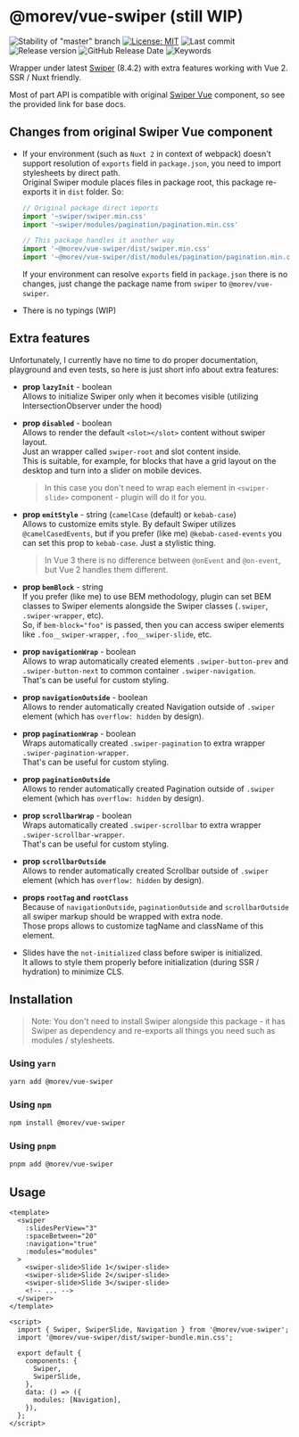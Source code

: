 # @morev/vue-swiper (still WIP)

![Stability of "master" branch](https://img.shields.io/github/workflow/status/MorevM/vue-swiper/Build/master)
[![License: MIT](https://img.shields.io/badge/License-MIT-yellow.svg)](https://opensource.org/licenses/MIT)
![Last commit](https://img.shields.io/github/last-commit/morevm/vue-swiper)
![Release version](https://img.shields.io/github/v/release/morevm/vue-swiper?include_prereleases)
![GitHub Release Date](https://img.shields.io/github/release-date/morevm/vue-swiper)
![Keywords](https://img.shields.io/github/package-json/keywords/morevm/vue-swiper)

Wrapper under latest [Swiper](https://swiperjs.com/) (8.4.2) with extra features working with Vue 2. \
SSR / Nuxt friendly.

Most of part API is compatible with original [Swiper Vue](https://swiperjs.com/vue) component, so see the provided link for base docs.

## Changes from original Swiper Vue component

* If your environment (such as `Nuxt 2` in context of webpack) doesn't support resolution of `exports` field in `package.json`,
  you need to import stylesheets by direct path. \
  Original Swiper module places files in package root, this package re-exports it in `dist` folder. So:

  ```js
  // Original package direct imports
  import '~swiper/swiper.min.css'
  import '~swiper/modules/pagination/pagination.min.css'

  // This package handles it another way
  import '~@morev/vue-swiper/dist/swiper.min.css'
  import '~@morev/vue-swiper/dist/modules/pagination/pagination.min.css'
  ```

  If your environment can resolve `exports` field in `package.json` there is no changes,
  just change the package name from `swiper` to `@morev/vue-swiper`.
* There is no typings (WIP)

## Extra features

Unfortunately, I currently have no time to do proper documentation, playground and even tests, so here is just short info about extra features:

* **prop `lazyInit`** - boolean \
  Allows to initialize Swiper only when it becomes visible (utilizing IntersectionObserver under the hood)

* **prop `disabled`** - boolean \
  Allows to render the default `<slot></slot>` content without swiper layout. \
  Just an wrapper called `swiper-root` and slot content inside. \
  This is suitable, for example, for blocks that have a grid layout on the desktop and turn into a slider on mobile devices.
  > In this case you don't need to wrap each element in `<swiper-slide>` component - plugin will do it for you.

* **prop `emitStyle`** - string (`camelCase` (default) or `kebab-case`) \
  Allows to customize emits style. By default Swiper utilizes `@camelCasedEvents`, but if you prefer (like me) `@kebab-cased-events`
  you can set this prop to `kebab-case`. Just a stylistic thing.
  > In Vue 3 there is no difference between `@onEvent` and `@on-event`, but Vue 2 handles them different.

* **prop `bemBlock`** - string \
  If you prefer (like me) to use BEM methodology, plugin can set BEM classes
  to Swiper elements alongside the Swiper classes (`.swiper`, `.swiper-wrapper`, etc). \
  So, if `bem-block="foo"` is passed, then you can access swiper elements like `.foo__swiper-wrapper`, `.foo__swiper-slide`, etc.

* **prop `navigationWrap`** - boolean \
  Allows to wrap automatically created elements `.swiper-button-prev` and `.swiper-button-next` to common container `.swiper-navigation`. \
  That's can be useful for custom styling.

* **prop `navigationOutside`** - boolean \
  Allows to render automatically created Navigation outside of `.swiper` element (which has `overflow: hidden` by design).

* **prop `paginationWrap`** - boolean \
  Wraps automatically created `.swiper-pagination` to extra wrapper `.swiper-pagination-wrapper`. \
  That's can be useful for custom styling.

* **prop `paginationOutside`** \
  Allows to render automatically created Pagination outside of `.swiper` element (which has `overflow: hidden` by design).

* **prop `scrollbarWrap`** - boolean \
  Wraps automatically created `.swiper-scrollbar` to extra wrapper `.swiper-scrollbar-wrapper`. \
  That's can be useful for custom styling.

* **prop `scrollbarOutside`** \
  Allows to render automatically created Scrollbar outside of `.swiper` element (which has `overflow: hidden` by design).

* **props `rootTag` and `rootClass`** \
  Because of `navigationOutside`, `paginationOutside` and `scrollbarOutside` all swiper markup should be wrapped with extra node. \
  Those props allows to customize tagName and className of this element.

* Slides have the `not-initialized` class before swiper is initialized. \
  It allows to style them properly before initialization (during SSR / hydration) to minimize CLS.

## Installation

> Note: You don't need to install Swiper alongside this package -
> it has Swiper as dependency and re-exports all things you need such as modules / stylesheets.

### Using `yarn`

```bash
yarn add @morev/vue-swiper
```

### Using `npm`

```bash
npm install @morev/vue-swiper
```

### Using `pnpm`

```bash
pnpm add @morev/vue-swiper
```

## Usage

```vue
<template>
  <swiper
    :slidesPerView="3"
    :spaceBetween="20"
    :navigation="true"
    :modules="modules"
  >
    <swiper-slide>Slide 1</swiper-slide>
    <swiper-slide>Slide 2</swiper-slide>
    <swiper-slide>Slide 3</swiper-slide>
    <!-- ... -->
  </swiper>
</template>

<script>
  import { Swiper, SwiperSlide, Navigation } from '@morev/vue-swiper';
  import '@morev/vue-swiper/dist/swiper-bundle.min.css';

  export default {
    components: {
      Swiper,
      SwiperSlide,
    },
    data: () => ({
      modules: [Navigation],
    }),
  };
</script>
```
